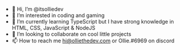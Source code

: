 - 👋 Hi, I’m @itsolliedev
- 👀 I’m interested in coding and gaming
- 🌱 I’m currently learning TypeScript but I have strong knowledge in HTML, CSS, JavaScript & NodeJS
- 💞️ I’m looking to collaborate on cool little projects
- 📫 How to reach me hi@olliethedev.com or Ollie.#6969 on discord
